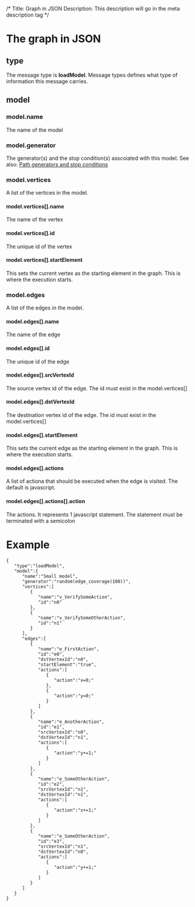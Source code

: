 /*
Title: Graph in JSON
Description: This description will go in the meta description tag
*/

# The graph in JSON

## type
The message type is **loadModel**. Message types defines what type of information this message carries.

## model
### model.name
The name of the model
### model.generator
The generator(s) and the stop condition(s) asscoiated with this model. See also: [Path generators and stop conditions](/docs/path_generators_and_stop_conditions)
### model.vertices
A list of the vertices in the model.
#### model.vertices[].name
The name of the vertex
#### model.vertices[].id
The unique id of the vertex
#### model.vertices[].startElement
This sets the current vertex as the starting element in the graph. This is where the execution starts.
### model.edges
A list of the edges in the model.
#### model.edges[].name
The name of the edge
#### model.edges[].id
The unique id of the edge
#### model.edges[].srcVertexId
The source vertex id of the edge. The id must exist in the model.vertices[]
#### model.edges[].dstVertexId
The destination vertex id of the edge. The id must exist in the model.vertices[]
#### model.edges[].startElement
This sets the current edge as the starting element in the graph. This is where the execution starts.
#### model.edges[].actions
A list of actiona that should be executed when the edge is visited. The default is javascript.
#### model.edges[].actions[].action
The actions. It represents 1 javascript statement. The statement must be terminated with a semicolon

# Example
~~~
{  
   "type":"loadModel",
   "model":{  
      "name":"Small model",
      "generator":"random(edge_coverage(100))",
      "vertices":[  
         {  
            "name":"v_VerifySomeAction",
            "id":"n0"
         },
         {  
            "name":"v_VerifySomeOtherAction",
            "id":"n1"
         }
      ],
      "edges":[  
         {  
            "name":"e_FirstAction",
            "id":"e0",
            "dstVertexId":"n0",
            "startElement":"true",
            "actions":[  
               {  
                  "action":"x=0;"
               },
               {  
                  "action":"y=0;"
               }
            ]
         },
         {  
            "name":"e_AnotherAction",
            "id":"e1",
            "srcVertexId":"n0",
            "dstVertexId":"n1",
            "actions":[  
               {  
                  "action":"y+=1;"
               }
            ]
         },
         {  
            "name":"e_SomeOtherAction",
            "id":"e2",
            "srcVertexId":"n1",
            "dstVertexId":"n1",
            "actions":[  
               {  
                  "action":"x+=1;"
               }
            ]
         },
         {  
            "name":"e_SomeOtherAction",
            "id":"e3",
            "srcVertexId":"n1",
            "dstVertexId":"n0",
            "actions":[  
               {  
                  "action":"y+=1;"
               }
            ]
         }
      ]
   }
}
~~~

